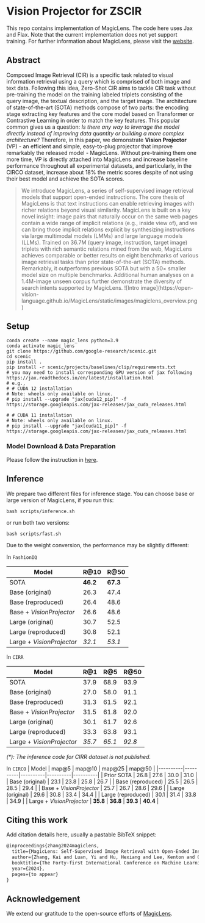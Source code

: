 # Vision Projector for ZSCIR

This repo contains implementation of MagicLens. The code here uses Jax and Flax.
Note that the current implementation does not yet support training.
For further information about MagicLens, please visit the [website](https://open-vision-language.github.io/MagicLens/).

## Abstract

Composed Image Retrieval (CIR) is a specific task related to visual information retrieval using a query which is comprised of both image and text data. Following this idea, Zero-Shot CIR aims to tackle CIR task without pre-training the model on the training labeled triplets consisting of the query image, the textual description, and the target image. The architecture of state-of-the-art (SOTA) methods compose of two parts: the encoding stage extracting key features and the core model based on Transformer or Contrastive Learning in order to match the key features. This popular common gives us a question: _Is there any way to leverage the model directly instead of improving data quantity or building a more complex architecture?_ Therefore, in this paper, we demonstrate **Vision Projector** (VP) - an efficient and simple, easy-to-plug projector that improve remarkably the released model - MagicLens. Without pre-training them one more time, VP is directly attached into MagicLens and increase baseline performance throughout all experimental datasets, and particularly, in the CIRCO dataset, increase about 18\% the metric scores despite of not using their best model and achieve the SOTA scores.

<blockquote>
We introduce MagicLens, a series of self-supervised image retrieval models that support
open-ended instructions. The core thesis of MagicLens is that text
instructions can enable retrieving images with
richer relations beyond visual similarity. MagicLens is built on a
key novel insight: image pairs that naturally occur
on the same web pages contain a wide range of implicit relations (e.g., inside view of), and we
can bring those implicit relations explicit by synthesizing instructions via large multimodal models (LMMs) and large language models (LLMs).
Trained on 36.7M (query image, instruction, target image) triplets with rich semantic relations
mined from the web, MagicLens achieves comparable or better results on eight benchmarks of
various image retrieval tasks than prior state-of-the-art (SOTA) methods. Remarkably, it outperforms previous SOTA but with a 50× smaller
model size on multiple benchmarks. Additional
human analyses on a 1.4M-image unseen corpus
further demonstrate the diversity of search intents
supported by MagicLens.
![Intro image](https://open-vision-language.github.io/MagicLens/static/images/magiclens_overview.png)
</blockquote>

## Setup
```
conda create --name magic_lens python=3.9
conda activate magic_lens
git clone https://github.com/google-research/scenic.git
cd scenic
pip install .
pip install -r scenic/projects/baselines/clip/requirements.txt
# you may need to install corresponding GPU version of jax following https://jax.readthedocs.io/en/latest/installation.html
# e.g.,
# # CUDA 12 installation
# Note: wheels only available on linux.
# pip install --upgrade "jax[cuda12_pip]" -f https://storage.googleapis.com/jax-releases/jax_cuda_releases.html

# # CUDA 11 installation
# Note: wheels only available on linux.
# pip install --upgrade "jax[cuda11_pip]" -f https://storage.googleapis.com/jax-releases/jax_cuda_releases.html
```

### Model Download & Data Preparation
Please follow the instruction in [here](https://github.com/google-deepmind/magiclens/blob/main/data/README.md).

## Inference
We prepare two different files for inference stage. You can choose base or large version of MagicLens, if you run this:
```
bash scripts/inference.sh
```
or run both two versions:   
```
bash scripts/fast.sh
```

Due to the weight conversion, the performance may be slightly different:

In `FashionIQ`

| Model | R@10 | R@50 | 
|----------|----------|----------|
| SOTA | **46.2** | **67.3** |
| Base (original) | 26.3 | 47.4 |
| Base (reproduced) | 26.4 | 48.6 |
| Base + _VisionProjector_ | 26.6 | 48.6 |
| Large (original) | 30.7 | 52.5 |
| Large (reproduced) | 30.8 | 52.1 | 
| Large + _VisionProjector_ | _32.1_ | _53.1_ |

In `CIRR`

| Model | R@1 | R@5 | R@50 |
|----------|----------|----------|----------|
| SOTA | 37.9 | 68.9 | 93.9 |
| Base (original) | 27.0 | 58.0 | 91.1 |
| Base (reproduced) | 31.3 | 61.5 | 92.1 |
| Base + _VisionProjector_ | 31.5 | 61.8 | 92.0 |
| Large (original) | 30.1 | 61.7 | 92.6 |
| Large (reproduced) | 33.3 | 63.8 | 93.1 |
| Large + _VisionProjector_ | _35.7_ | _65.1_ | _92.8_ |
_(*): The inference code for CIRR dataset is not published._

In `CIRCO`
| Model | map@5 | map@10 | map@25 | map@50 |
|----------|----------|----------|----------|----------|
| Prior SOTA | 26.8 | 27.6 | 30.0 | 31.0 |
| Base (original) | 23.1 | 23.8 | 25.8 | 26.7 |
| Base (reproduced) | 25.5 | 26.5 | 28.5 | 29.4 |
| Base + _VisionProjector_ | 25.7 | 26.7 | 28.6 | 29.6 |
| Large (original) | 29.6 | 30.8 | 33.4 | 34.4 |
| Large (reproduced) | 30.1 | 31.4 | 33.8 | 34.9 |
| Large + _VisionProjector_ | **35.8** | **36.8** | **39.3** | **40.4** |

## Citing this work

Add citation details here, usually a pastable BibTeX snippet:

```latex
@inproceedings{zhang2024magiclens,
  title={MagicLens: Self-Supervised Image Retrieval with Open-Ended Instructions},
  author={Zhang, Kai and Luan, Yi and Hu, Hexiang and Lee, Kenton and Qiao, Siyuan and Chen, Wenhu and Su, Yu and Chang, Ming-Wei},
  booktitle={The Forty-first International Conference on Machine Learning (ICML)},
  year={2024},
  pages={to appear}
}
```

## Acknowledgement 

We extend our gratitude to the open-source efforts of [MagicLens](https://github.com/google-deepmind/magiclens). 
